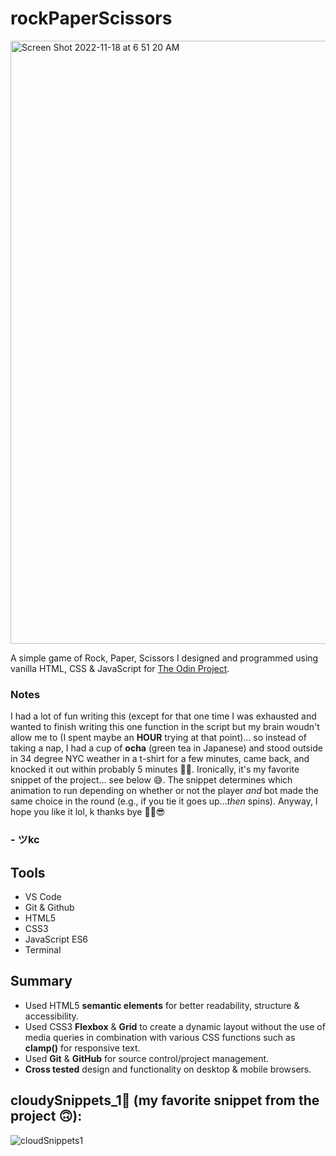 # rockPaperScissors
<img width="965" alt="Screen Shot 2022-11-18 at 6 51 20 AM" src="https://user-images.githubusercontent.com/90482169/202699133-aa820f62-adee-4503-9f27-6a91c9bb6a57.png">


A simple game of Rock, Paper, Scissors I designed and programmed using vanilla HTML, CSS & JavaScript for <a href="https://www.theodinproject.com/lessons/foundations-rock-paper-scissors" target="_blank">The Odin Project</a>.

### Notes

I had a lot of fun writing this (except for that one time I was exhausted and wanted to finish writing this one function in the script but my brain woudn't allow me to (I spent maybe an **HOUR** trying at that point)… so instead of taking a nap, I had a cup of **ocha** (green tea in Japanese) and stood outside in 34 degree NYC weather in a t-shirt for a few minutes, came back, and knocked it out within probably 5 minutes 🥊😎. Ironically, it's my favorite snippet of the project… see below 😅. The snippet determines which animation to run depending on whether or not the player *and* bot made the same choice in the round (e.g., if you tie it goes up…*then* spins). Anyway, I hope you like it lol, k thanks bye ✌🏽😎

### - ツkc

## Tools
* VS Code
* Git & Github
* HTML5
* CSS3 
* JavaScript ES6
* Terminal

## Summary
* Used HTML5 **semantic elements** for better readability, structure & accessibility.
* Used CSS3 **Flexbox** & **Grid** to create a dynamic layout without the use of media queries in combination with various CSS functions such as **clamp()** for responsive text.
* Used **Git** & **GitHub** for source control/project management. 
* **Cross tested** design and functionality on desktop & mobile browsers.

## cloudySnippets_1💭 (my favorite snippet from the project 🙃):
![cloudSnippets1](https://user-images.githubusercontent.com/90482169/202843102-b52debe7-2e26-449d-9466-c04f23d6cc8a.png)
